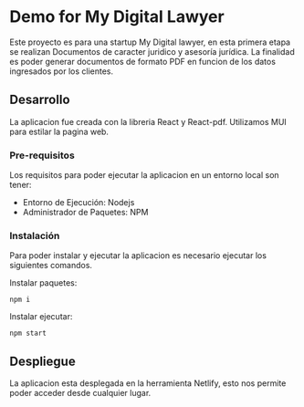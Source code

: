# Demo for My Digital Lawyer

Este proyecto es para una startup My Digital lawyer, en esta primera etapa se realizan Documentos de 
caracter juridico y  asesoría jurídica. La finalidad es poder generar documentos de formato PDF en funcion 
de los datos ingresados por los clientes.

## Desarrollo

La aplicacion fue creada con la libreria React y React-pdf. Utilizamos MUI para estilar la pagina web.
### Pre-requisitos
Los requisitos para poder ejecutar la aplicacion en un
entorno local son tener:


* Entorno de Ejecución: Nodejs
* Administrador de Paquetes: NPM


### Instalación
Para poder instalar y ejecutar la aplicacion es necesario ejecutar los siguientes comandos.

Instalar paquetes:
```
npm i
```
Instalar ejecutar:
```
npm start
```
## Despliegue

La aplicacion esta desplegada en la herramienta Netlify, esto nos permite 
poder acceder desde cualquier lugar.
